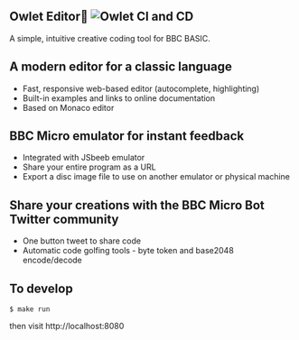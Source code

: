 ## Owlet Editor🦉 ![Owlet CI and CD](https://github.com/mattgodbolt/owlet-editor/workflows/Owlet%20CI%20and%20CD/badge.svg)
A simple, intuitive creative coding tool for BBC BASIC. 

## A modern editor for a classic language

* Fast, responsive web-based editor (autocomplete, highlighting)
* Built-in examples and links to online documentation
* Based on Monaco editor

## BBC Micro emulator for instant feedback

* Integrated with JSbeeb emulator
* Share your entire program as a URL
* Export a disc image file to use on another emulator or physical machine

## Share your creations with the BBC Micro Bot Twitter community

* One button tweet to share code
* Automatic code golfing tools - byte token and base2048 encode/decode



## To develop

```
$ make run
```

then visit http://localhost:8080
